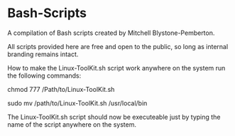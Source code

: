 # Bash-Scripts
A compilation of Bash scripts created by Mitchell Blystone-Pemberton.
<p>All scripts provided here are free and open to the public, so long as internal branding remains intact.</p>

<p>How to make the Linux-ToolKit.sh script work anywhere on the system run the following commands:</p>
<p>chmod 777 /Path/to/Linux-ToolKit.sh</p>
<p>sudo mv /path/to/Linux-ToolKit.sh /usr/local/bin</p>
<p>The Linux-ToolKit.sh script should now be executeable just by typing the name of the script anywhere on the system.</p>

